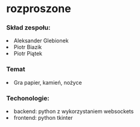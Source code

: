 # rozproszone

<h3>Skład zespołu:</h3>
<li>Aleksander Glebionek </li>
<li>Piotr Biazik</li>
<li>Piotr Piątek</li>

<h3>Temat</h3>
<li>Gra papier, kamień, nożyce </li>

<h3>Techonologie:</h3>
<li>backend: python z wykorzystaniem websockets</li>
<li>frontend: python tkinter</li>
